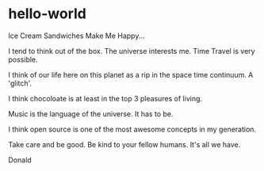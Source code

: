 # hello-world

Ice Cream Sandwiches Make Me Happy...

I tend to think out of the box. The universe interests me. Time Travel is very possible.

I think of our life here on this planet as a rip in the space time continuum.
A 'glitch'. 

I think chocoloate is at least in the top 3 pleasures of living.

Music is the language of the universe. It has to be.

I think open source is one of the most awesome concepts in my generation.

Take care and be good. Be kind to your fellow humans. It's all we have.

Donald
